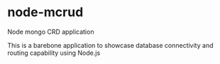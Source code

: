 # node-mcrud
Node mongo CRD application

This is a barebone application to showcase database connectivity and routing capability using Node.js
